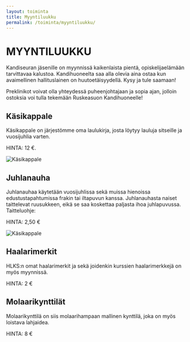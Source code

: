 ```yaml
---
layout: toiminta
title: Myyntiluukku
permalink: /toiminta/myyntiluukku/
---
```


# MYYNTILUUKKU  

Kandiseuran jäsenille on myynnissä kaikenlaista pientä, opiskelijaelämään tarvittavaa kalustoa.
Kandihuoneelta saa alla olevia aina ostaa kun avaimellinen hallituslainen on huutoetäisyydellä. 
Kysy ja tule saamaan! 

Preklinikot voivat olla yhteydessä puheenjohtajaan ja sopia ajan,
jolloin ostoksia voi tulla tekemään Ruskeasuon Kandihuoneelle! 

## Käsikappale

Käsikappale on järjestömme oma laulukirja, josta löytyy lauluja sitseille ja vuosijuhlia varten. 

HINTA: 12 €. 

<p><img class="img-circle img-resposive" alt="Käsikappale" src="https://cloud.githubusercontent.com/assets/2604922/5423883/13074008-82df-11e4-82e9-b9ec362c9051.jpg"></p>

## Juhlanauha

Juhlanauhaa käytetään vuosijuhlissa sekä muissa hienoissa edustustapahtumissa frakin tai iltapuvun kanssa.
Juhlanauhasta naiset taittelevat ruusukkeen, eikä se saa koskettaa paljasta ihoa juhlapuvussa. 
Taitteluohje: 

HINTA: 2,50 €

<p><img class="img-circle img-resposive" alt="Käsikappale" src="https://cloud.githubusercontent.com/assets/2604922/5423913/417c3c3a-82e0-11e4-8b3e-295fc1c98061.jpg"></p>

## Haalarimerkit

HLKS:n omat haalarimerkit ja sekä joidenkin kurssien haalarimerkkejä on myös myynnissä. 

HINTA: 2 €

## Molaarikynttilät 

Molaarikynttilä on siis molaarihampaan mallinen kynttilä, joka on myös loistava lahjaidea. 

HINTA: 8 €

